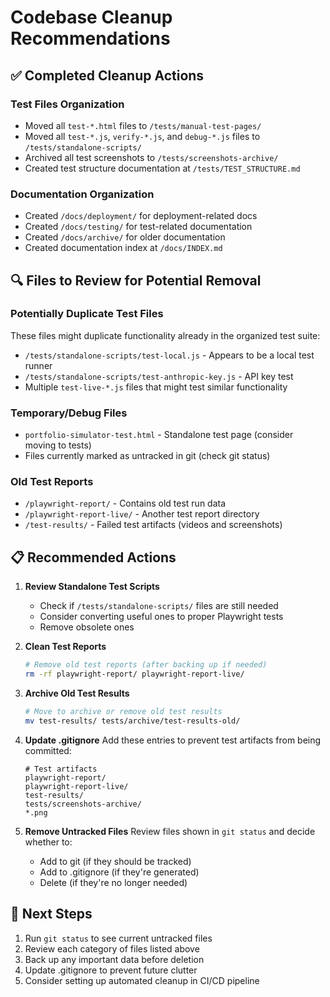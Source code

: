 # Codebase Cleanup Recommendations

## ✅ Completed Cleanup Actions

### Test Files Organization
- Moved all `test-*.html` files to `/tests/manual-test-pages/`
- Moved all `test-*.js`, `verify-*.js`, and `debug-*.js` files to `/tests/standalone-scripts/`
- Archived all test screenshots to `/tests/screenshots-archive/`
- Created test structure documentation at `/tests/TEST_STRUCTURE.md`

### Documentation Organization
- Created `/docs/deployment/` for deployment-related docs
- Created `/docs/testing/` for test-related documentation
- Created `/docs/archive/` for older documentation
- Created documentation index at `/docs/INDEX.md`

## 🔍 Files to Review for Potential Removal

### Potentially Duplicate Test Files
These files might duplicate functionality already in the organized test suite:
- `/tests/standalone-scripts/test-local.js` - Appears to be a local test runner
- `/tests/standalone-scripts/test-anthropic-key.js` - API key test
- Multiple `test-live-*.js` files that might test similar functionality

### Temporary/Debug Files
- `portfolio-simulator-test.html` - Standalone test page (consider moving to tests)
- Files currently marked as untracked in git (check git status)

### Old Test Reports
- `/playwright-report/` - Contains old test run data
- `/playwright-report-live/` - Another test report directory
- `/test-results/` - Failed test artifacts (videos and screenshots)

## 📋 Recommended Actions

1. **Review Standalone Test Scripts**
   - Check if `/tests/standalone-scripts/` files are still needed
   - Consider converting useful ones to proper Playwright tests
   - Remove obsolete ones

2. **Clean Test Reports**
   ```bash
   # Remove old test reports (after backing up if needed)
   rm -rf playwright-report/ playwright-report-live/
   ```

3. **Archive Old Test Results**
   ```bash
   # Move to archive or remove old test results
   mv test-results/ tests/archive/test-results-old/
   ```

4. **Update .gitignore**
   Add these entries to prevent test artifacts from being committed:
   ```
   # Test artifacts
   playwright-report/
   playwright-report-live/
   test-results/
   tests/screenshots-archive/
   *.png
   ```

5. **Remove Untracked Files**
   Review files shown in `git status` and decide whether to:
   - Add to git (if they should be tracked)
   - Add to .gitignore (if they're generated)
   - Delete (if they're no longer needed)

## 🚀 Next Steps

1. Run `git status` to see current untracked files
2. Review each category of files listed above
3. Back up any important data before deletion
4. Update .gitignore to prevent future clutter
5. Consider setting up automated cleanup in CI/CD pipeline